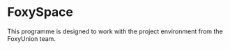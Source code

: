 # FoxySpace
This programme is designed to work with the project environment from the FoxyUnion team.
